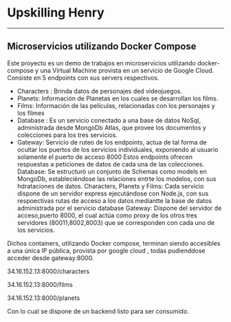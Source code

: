 # Upskilling Henry
-----------------------
Microservicios utilizando Docker Compose
-----------------------


Este proyecto es un demo de trabajos en microservicios utilizando docker-compose y una Virtual Machine provista en un servicio de Google Cloud.
Consiste en 5 endpoints con sus servers respectivos.
- Characters : Brinda datos de personajes ded videojuegos.
- Planets: Información de Planetas en los cuales se desarrollan los films.
- Films: Información de las películas, relacionadas con los personajes y los filmes
- Database : Es un servicio conectado a una base de datos NoSql, administrada desde  MongoDb Atlas, que provee los documentos y colecciones para los tres servicios.
- Gateway: Servicio de ruteo de los endpoints, actua de tal forma de ocultar los puertos de los servicios individuales, exponiendo al usuario solamente el puerto de acceso 8000
Estos endpoints ofrecen respuestas a peticiones de datos de cada una de las colecciones.
  Database: Se estructuró un conjunto de Schemas como models en MongoDb, estableciéndose las relaciones entrte los modelos, con sus hdrataciones de datos.
  Characters, Planets y Films: Cada servicio dispone de un servidor express ejecutándose con Node.js, con sus respoectivas rutas de acceso a los datos mediantte la base de datos administrada por el servicio database
  Gateway: Dispone del servidor de acceso,puerto 8000, el cual actúa como proxy de los otros tres servidores (80011,8002,8003) que se corresponden con cada uno de los servicios.  
  
Dichos containers, utilizando Docker compose, terminan siendo accesibles a una única IP pública, provista por google cloud , todas pudienddose acceder desde gateway:8000.

34.16.152.13:8000/characters

34.16.152.13:8000/films

34.16.152.13:8000/planets

Con lo cual se dispone de un backend listo para ser consumido.

